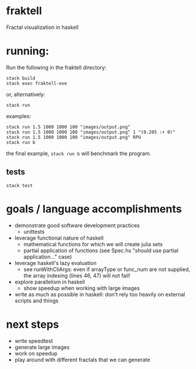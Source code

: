 # fraktell
Fractal visualization in haskell

# running:
Run the following in the fraktell directory:

    stack build
    stack exec fraktell-exe

or, alternatively:

    stack run

examples:

    stack run 1.5 1000 1000 100 "images/output.png"
    stack run 1.5 1000 1000 100 "images/output.png" 1 "(0.285 :+ 0)"
    stack run 1.5 1000 1000 100 "images/output.png" RPU
    stack run b 

the final example, `stack run b` will benchmark the program.

## tests
    stack test

# goals / language accomplishments
 * demonstrate good software development practices
   * unittests
 * leverage functional nature of haskell
   * mathematical functions for which we will create julia sets
   * partial application of functions (see Spec.hs "should use partial
     application..." case)
 * leverage haskell's lazy evaluation
   * see runWithCliArgs: even if arrayType or func_num are not supplied, the
     array indexing (lines 46, 47) will not fail!
 * explore parallelism in haskell
   * show speedup when working with large images
 * write as much as possible in haskell: don't rely too heavily on external
   scripts and things

# next steps
 * write speedtest
 * generate large images
 * work on speedup
 * play around with different fractals that we can generate
